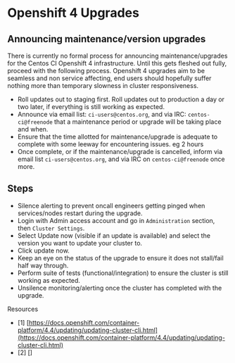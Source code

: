 # Openshift 4 Upgrades

## Announcing maintenance/version upgrades
There is currently no formal process for announcing maintenance/upgrades for the Centos CI Openshift 4 infrastructure. Until this gets fleshed out fully, proceed with the following process. Openshift 4 upgrades aim to be seamless and non service affecting, end users should hopefully suffer nothing more than temporary slowness in cluster responsiveness.

- Roll updates out to staging first. Roll updates out to production a day or two later, if everything is still working as expected.
- Announce via email list: `ci-users@centos.org`, and via IRC: `centos-ci@freenode` that a maintenance period or upgrade will be taking place and when.
- Ensure that the time allotted for maintenance/upgrade is adequate to complete with some leeway for encountering issues. eg 2 hours
- Once complete, or if the maintenance/upgrade is cancelled, inform via email list `ci-users@centos.org`, and via IRC on `centos-ci@freenode` once more.

## Steps
* Silence alerting to prevent oncall engineers getting pinged when services/nodes restart during the upgrade.
* Login with Admin access account and go in `Administration` section, then `Cluster Settings`.
* Select Update now (visible if an update is available) and select the version you want to update your cluster to.
* Click update now.
* Keep an eye on the status of the upgrade to ensure it does not stall/fail half way through.
* Perform suite of tests (functional/integration) to ensure the cluster is still working as expected.
* Unsilence monitoring/alerting once the cluster has completed with the upgrade.



Resources
*   [1] [https://docs.openshift.com/container-platform/4.4/updating/updating-cluster-cli.html](https://docs.openshift.com/container-platform/4.4/updating/updating-cluster-cli.html)
*   [2] []

